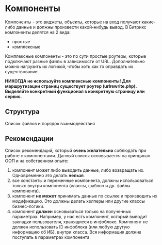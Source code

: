 # Компоненты

Компоненты - это виджеты, объекты, которые на вход получают какие-либо данные и должны произвести какой-нибудь вывод.
В Битрикс компоненты делятся на 2 вида:
- простые
- комплексные

Комплексные компоненты - это по сути простые роутеры, которые подключают разные файлы в зависимости от URL.
Дополнительно можно нагрузить их логикой, чтобы хоть как то оправдать их существование.

**НИКОГДА не используйте комплексные компоненты!
Для маршрутизации страниц существует роутер (urlrewrite.php).
Выделяйте конкретный функционал в конкретную страницу или сервис.**

## Структура

Список файлов и порядок взаимодействия

## Рекомендации

Список рекомендаций, который **очень желательно** соблюдать при работе с компонентами.
Данный список основывается на принципах ООП и на собственном опыте:
1. компонент может либо выводить данные, либо возвращать их. Одновременно это делать **нельзя**.
1. все константы и переменные компонента, должны использоваться только внутри компонента (классы, шаблон и др. файлы компонента).
1. компонент **не может** принимать данные по ссылке и производить их модификацию. Это должны делать хелперы или другие классы бизнес-логики.
1. компонент **должен** основываться только на полученных параметрах. Например, у нас есть компонент, который выводит закладки пользователя, хранящиеся в инфоблоке. Компонент не должен использовать ID инфоблока (или любую другую информацию об ИБ), внутри класса. Вся информация должна поступать в параметрах компонента.
